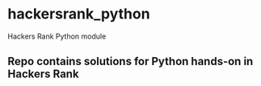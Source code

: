 # hackersrank_python
Hackers Rank Python module
## Repo contains solutions for Python hands-on in Hackers Rank